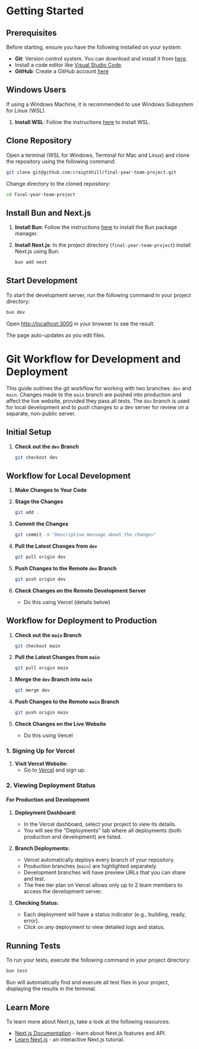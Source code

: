 # Getting Started

## Prerequisites

Before starting, ensure you have the following installed on your system:

- **Git**: Version control system. You can download and install it from [here](https://git-scm.com/downloads).
- Install a code editor like [Visual Studio Code](https://code.visualstudio.com/).
- **GitHub**: Create a GitHub account [here](https://github.com/)

## Windows Users

If using a Windows Machine, it is recommended to use Windows Subsystem for Linux (WSL).

1. **Install WSL**: Follow the instructions [here](https://learn.microsoft.com/en-us/windows/wsl/install) to install WSL.

## Clone Repository

Open a terminal (WSL for Windows, Terminal for Mac and Linux) and clone the repository using the following command:

```bash
git clone git@github.com:craigtkhill/final-year-team-project.git
```

Change directory to the cloned repository:

```bash
cd final-year-team-project
```

## Install Bun and Next.js

1. **Install Bun**: Follow the instructions [here](https://bun.sh/docs/installation) to install the Bun package manager.

2. **Install Next.js**: In the project directory (`final-year-team-project`) install Next.js using Bun:

   ```bash
   bun add next
   ```

## Start Development

To start the development server, run the following command in your project directory:

```bash
bun dev
```

Open [http://localhost:3000](http://localhost:3000) in your browser to see the result.

The page auto-updates as you edit files.

# Git Workflow for Development and Deployment

This guide outlines the git workflow for working with two branches: `dev` and `main`. Changes made to the `main` branch are pushed into production and affect the live website, provided they pass all tests. The `dev` branch is used for local development and to push changes to a dev server for review on a separate, non-public server.

## Initial Setup

1. **Check out the `dev` Branch**

   ```bash
   git checkout dev
   ```

## Workflow for Local Development

1. **Make Changes to Your Code**

2. **Stage the Changes**

   ```bash
   git add .
   ```

3. **Commit the Changes**

   ```bash
   git commit -m "Descriptive message about the changes"
   ```

4. **Pull the Latest Changes from `dev`**

   ```bash
   git pull origin dev
   ```

5. **Push Changes to the Remote `dev` Branch**

   ```bash
   git push origin dev
   ```

6. **Check Changes on the Remote Development Server**
   - Do this using Vercel (details below)

## Workflow for Deployment to Production

1. **Check out the `main` Branch**

   ```bash
   git checkout main
   ```

2. **Pull the Latest Changes from `main`**

   ```bash
   git pull origin main
   ```

3. **Merge the `dev` Branch into `main`**

   ```bash
   git merge dev
   ```

4. **Push Changes to the Remote `main` Branch**

   ```bash
   git push origin main
   ```

5. **Check Changes on the Live Website**
   - Do this using Vercel

### 1. Signing Up for Vercel

1. **Visit Vercel Website:**
   - Go to [Vercel](https://vercel.com/) and sign up.

### 2. Viewing Deployment Status

#### For Production and Development

1. **Deployment Dashboard:**

   - In the Vercel dashboard, select your project to view its details.
   - You will see the "Deployments" tab where all deployments (both production and development) are listed.

2. **Branch Deployments:**

   - Vercel automatically deploys every branch of your repository.
   - Production branches (`main`) are highlighted separately.
   - Development branches will have preview URLs that you can share and test.
   - The free tier plan on Vercel allows only up to 2 team members to access the development server.

3. **Checking Status:**
   - Each deployment will have a status indicator (e.g., building, ready, error).
   - Click on any deployment to view detailed logs and status.

## Running Tests

To run your tests, execute the following command in your project directory:

```bash
bun test
```

Bun will automatically find and execute all test files in your project, displaying the results in the terminal.

## Learn More

To learn more about Next.js, take a look at the following resources:

- [Next.js Documentation](https://nextjs.org/docs) - learn about Next.js features and API.
- [Learn Next.js](https://nextjs.org/learn) - an interactive Next.js tutorial.
